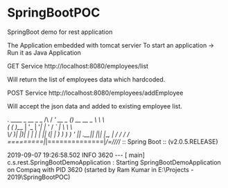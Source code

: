 # SpringBootPOC
SpringBoot demo for rest application


The Application embedded with tomcat servier
To start an application -> Run it as Java Application

GET Service
http://localhost:8080/employees/list

Will return the list of employees data which hardcoded.

POST Service
http://localhost:8080/employees/addEmployee

Will accept the json data and added to existing employee list.



  .   ____          _            __ _ _
 /\\ / ___'_ __ _ _(_)_ __  __ _ \ \ \ \
( ( )\___ | '_ | '_| | '_ \/ _` | \ \ \ \
 \\/  ___)| |_)| | | | | || (_| |  ) ) ) )
  '  |____| .__|_| |_|_| |_\__, | / / / /
 =========|_|==============|___/=/_/_/_/
 :: Spring Boot ::        (v2.0.5.RELEASE)

2019-09-07 19:26:58.502  INFO 3620 --- [           main] c.s.rest.SpringBootDemoApplication       : Starting SpringBootDemoApplication on Compaq with PID 3620 (started by Ram Kumar in E:\Projects - 2019\SpringBootPOC)
